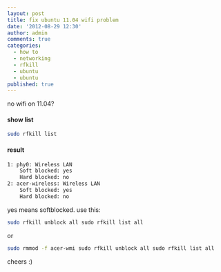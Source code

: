 ```yaml
---
layout: post
title: fix ubuntu 11.04 wifi problem
date: '2012-08-29 12:30'
author: admin
comments: true
categories:
  - how to
  - networking
  - rfkill
  - ubuntu
  - ubuntu
published: true
---
```

no wifi on 11.04?
<!--more-->

#### show list
```bash
sudo rfkill list
```


#### result
```bash
1: phy0: Wireless LAN
    Soft blocked: yes
    Hard blocked: no
2: acer-wireless: Wireless LAN
    Soft blocked: yes
    Hard blocked: no
```
yes means softblocked. use this:

```bash
sudo rfkill unblock all sudo rfkill list all
```
or

```bash
sudo rmmod -f acer-wmi sudo rfkill unblock all sudo rfkill list all
```


cheers :)
